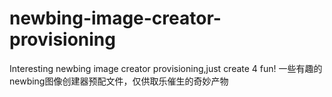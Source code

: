 # newbing-image-creator-provisioning
Interesting newbing image creator provisioning,just create 4 fun!
一些有趣的newbing图像创建器预配文件，仅供取乐催生的奇妙产物
